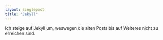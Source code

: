 ```yaml
---
layout: singlepost
title: "Jekyll"
---
```

Ich steige auf Jekyll um, weswegen die alten Posts bis auf Weiteres nicht zu erreichen sind.